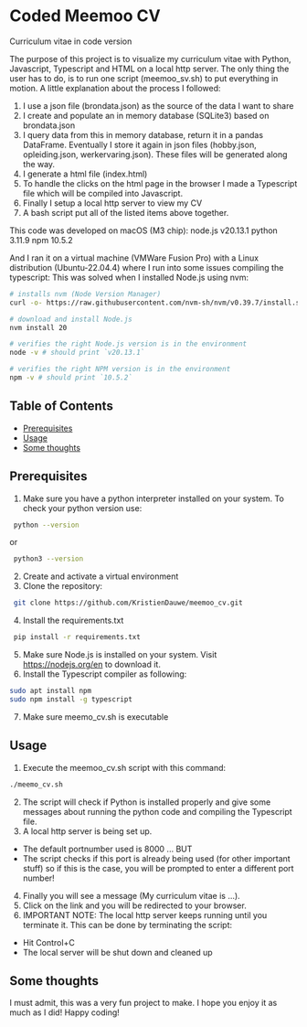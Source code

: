 # Coded Meemoo CV
Curriculum vitae in code version

The purpose of this project is to visualize my curriculum vitae with Python, Javascript, Typescript and HTML on a local http server.
The only thing the user has to do, is to run one script (meemoo_sv.sh) to put everything in motion.
A little explanation about the process I followed:
1. I use a json file (brondata.json) as the source of the data I want to share
2. I create and populate an in memory database (SQLite3) based on brondata.json
3. I query data from this in memory database, return it in a pandas DataFrame. Eventually I store it again in json files (hobby.json, opleiding.json, werkervaring.json). These files will be generated along the way.
4. I generate a html file (index.html)
5. To handle the clicks on the html page in the browser I made a Typescript file which will be compiled into Javascript.
6. Finally I setup a local http server to view my CV
7. A bash script put all of the listed items above together.

This code was developed on macOS (M3 chip):
node.js v20.13.1
python 3.11.9
npm 10.5.2

And I ran it on a virtual machine (VMWare Fusion Pro) with a Linux distribution (Ubuntu-22.04.4) where I run into some issues compiling the typescript:
This was solved when I installed Node.js using nvm:
```bash
# installs nvm (Node Version Manager)
curl -o- https://raw.githubusercontent.com/nvm-sh/nvm/v0.39.7/install.sh | bash

# download and install Node.js
nvm install 20

# verifies the right Node.js version is in the environment
node -v # should print `v20.13.1`

# verifies the right NPM version is in the environment
npm -v # should print `10.5.2`
```

## Table of Contents
- [Prerequisites](#prerequisites)
- [Usage](#usage)
- [Some thoughts](#some-thoughts)

## Prerequisites
1. Make sure you have a python interpreter installed on your system.  To check your python version use:
```bash
 python --version
```
or 
```bash
 python3 --version
```
2. Create and activate a virtual environment
3. Clone the repository:
```bash
 git clone https://github.com/KristienDauwe/meemoo_cv.git
```
4. Install the requirements.txt
```bash
 pip install -r requirements.txt
```
5. Make sure Node.js is installed on your system. Visit https://nodejs.org/en to download it.
6. Install the Typescript compiler as following:
```bash
sudo apt install npm
sudo npm install -g typescript
```
7. Make sure meemo_cv.sh is executable

## Usage
1. Execute the meemoo_cv.sh script with this command:
```bash
./meemo_cv.sh
```
2. The script will check if Python is installed properly and give some messages about running the python code and compiling the Typescript file.
3. A local http server is being set up.
- The default portnumber used is 8000 ... BUT
- The script checks if this port is already being used (for other important stuff) so if this is the case, you will be prompted to enter a different port number!
4. Finally you will see a message (My curriculum vitae is ...).
5. Click on the link and you will be redirected to your browser. 
6. IMPORTANT NOTE: The local http server keeps running until you terminate it. This can be done by terminating the script:
- Hit Control+C
- The local server will be shut down and cleaned up

## Some thoughts
I must admit, this was a very fun project to make. I hope you enjoy it as much as I did! Happy coding!
